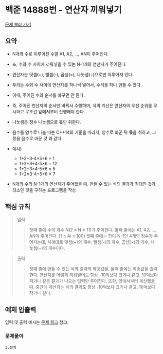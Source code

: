 # 백준 14888번 - 연산자 끼워넣기

[문제 보러 가기](https://www.acmicpc.net/problem/14888)

## 요약

- N개의 수로 이루어진 수열 A1, A2, ..., AN이 주어진다.
- 또, 수와 수 사이에 끼워넣을 수 있는 N-1개의 연산자가 주어진다.
- 연산자는 덧셈(+), 뺄셈(-), 곱셈(×), 나눗셈(÷)으로만 이루어져 있다.

- 우리는 수와 수 사이에 연산자를 하나씩 넣어서, 수식을 하나 만들 수 있다.
- 이때, 주어진 수의 순서를 바꾸면 안 된다.
- 즉, 주어진 연산자의 순서만 바꿔서 수행하며, 식의 계산은 연산자의 우선 순위를 무시하고 무조건 앞에서부터 진행해야 한다.
- 나눗셈은 정수 나눗셈으로 몫만 취한다.
- 음수를 양수로 나눌 때는 C++14의 기준을 따라서, 양수로 바꾼 뒤 몫을 취하고, 그 몫을 음수로 바꾼 것 과 같다.
- 예시)

  - 1+2+3-4×5÷6 = 1
  - 1÷2+3+4-5×6 = 12
  - 1+2÷3×4-5+6 = 5
  - 1÷2×3-4+5+6 = 7

- N개의 수와 N-1개의 연산자가 주어졌을 때, 만들 수 있는 식의 결과가 최대인 것과 최소인 것을 구하는 프로그램을 작성

## 핵심 규칙

> 입력
>
> > 첫째 줄에 수의 개수 N(2 ≤ N ≤ 11)가 주어진다.
> > 둘째 줄에는 A1, A2, ..., AN이 주어진다. (1 ≤ Ai ≤ 100)
> > 셋째 줄에는 합이 N-1인 4개의 정수가 주어지는데, 차례대로 덧셈(+)의 개수, 뺄셈(-)의 개수, 곱셈(×)의 개수, 나눗셈(÷)의 개수이다.

> 출력
>
> > 첫째 줄에 만들 수 있는 식의 결과의 최댓값을, 둘째 줄에는 최솟값을 출력한다.
> > 연산자를 어떻게 끼워넣어도 항상 -10억보다 크거나 같고, 10억보다 작거나 같은 결과가 나오는 입력만 주어진다.
> > 또한, 앞에서부터 계산했을 때, 중간에 계산되는 식의 결과도 항상 -10억보다 크거나 같고, 10억보다 작거나 같다.

## 예제 입출력

입력 및 출력 예시는 [문제 링크](https://www.acmicpc.net/problem/14888) 참고.

### 문제풀이

`1.설계`
